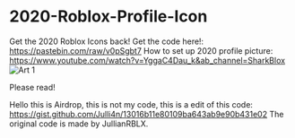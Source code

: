 # 2020-Roblox-Profile-Icon
Get the 2020 Roblox Icons back!
Get the code here!: https://pastebin.com/raw/v0pSgbt7
How to set up 2020 profile picture: https://www.youtube.com/watch?v=YggaC4Dau_k&ab_channel=SharkBlox
![Art 1](https://user-images.githubusercontent.com/83989004/187596101-c36df37a-6ac7-4c9e-a1d5-31420287563b.png)

Please read!

Hello this is Airdrop, this is not my code, this is a edit of this code: https://gist.github.com/Julli4n/13016b11e80109ba643ab9e90b431e02
The original code is made by JullianRBLX.

